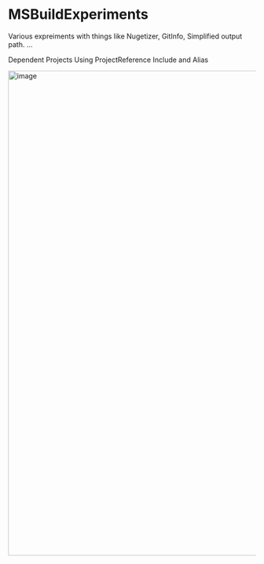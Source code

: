 # MSBuildExperiments
Various expreiments with things like Nugetizer, GitInfo, Simplified output path. ...

Dependent Projects Using ProjectReference Include and Alias

<img width="989" alt="image" src="https://github.com/ThreeSteve/MSBuildExperiments/assets/99689011/76a86d57-ed6a-4860-877b-654f8c74fe27">


